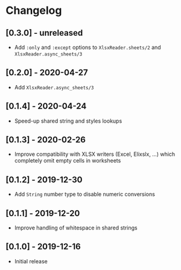 # Changelog

## [0.3.0] - unreleased

- Add `:only` and `:except` options to `XlsxReader.sheets/2` and `XlsxReader.async_sheets/3`

## [0.2.0] - 2020-04-27

- Add `XlsxReader.async_sheets/3`

## [0.1.4] - 2020-04-24

- Speed-up shared string and styles lookups

## [0.1.3] - 2020-02-26

- Improve compatibility with XLSX writers (Excel, Elixslx, …) which completely omit empty cells in worksheets

## [0.1.2] - 2019-12-30

- Add `String` number type to disable numeric conversions

## [0.1.1] - 2019-12-20

- Improve handling of whitespace in shared strings

## [0.1.0] - 2019-12-16

- Initial release
